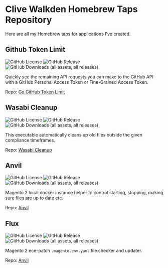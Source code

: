 # Clive Walkden Homebrew Taps Repository

Here are all my Homebrew taps for applications I've created.

## Github Token Limit

![GitHub License](https://img.shields.io/github/license/clivewalkden/go-github-token-limit)
![GitHub Release](https://img.shields.io/github/v/release/clivewalkden/go-github-token-limit)
![GitHub Downloads (all assets, all releases)](https://img.shields.io/github/downloads/clivewalkden/go-github-token-limit/total)


Quickly see the remaining API requests you can make to the GitHub API with a GitHub Personal Access Token or Fine-Grained Access Token.

Repo: [Go GitHub Token Limit](https://github.com/clivewalkden/go-github-token-limit)


## Wasabi Cleanup

![GitHub License](https://img.shields.io/github/license/clivewalkden/go-wasabi-cleanup)
![GitHub Release](https://img.shields.io/github/v/release/clivewalkden/go-wasabi-cleanup)
![GitHub Downloads (all assets, all releases)](https://img.shields.io/github/downloads/clivewalkden/go-wasabi-cleanup/total)


This executable automatically cleans up old files outside the given compliance timeframes.

Repo: [Wasabi Cleanup](https://github.com/clivewalkden/go-wasabi-cleanup)


## Anvil

![GitHub License](https://img.shields.io/github/license/clivewalkden/anvil-cli)
![GitHub Release](https://img.shields.io/github/v/release/clivewalkden/anvil-cli)
![GitHub Downloads (all assets, all releases)](https://img.shields.io/github/downloads/clivewalkden/anvil-cli/total)


Magento 2 local docker instance helper to control starting, stopping, making sure files are up to date etc.

Repo: [Anvil](https://github.com/clivewalkden/anvil-cli)


## Flux

![GitHub License](https://img.shields.io/github/license/clivewalkden/flux-cli)
![GitHub Release](https://img.shields.io/github/v/release/clivewalkden/flux-cli)
![GitHub Downloads (all assets, all releases)](https://img.shields.io/github/downloads/clivewalkden/flux-cli/total)


Magento 2 ece-patch `.magento.env.yaml` file checker and updater.

Repo: [Anvil](https://github.com/clivewalkden/flux-cli)
